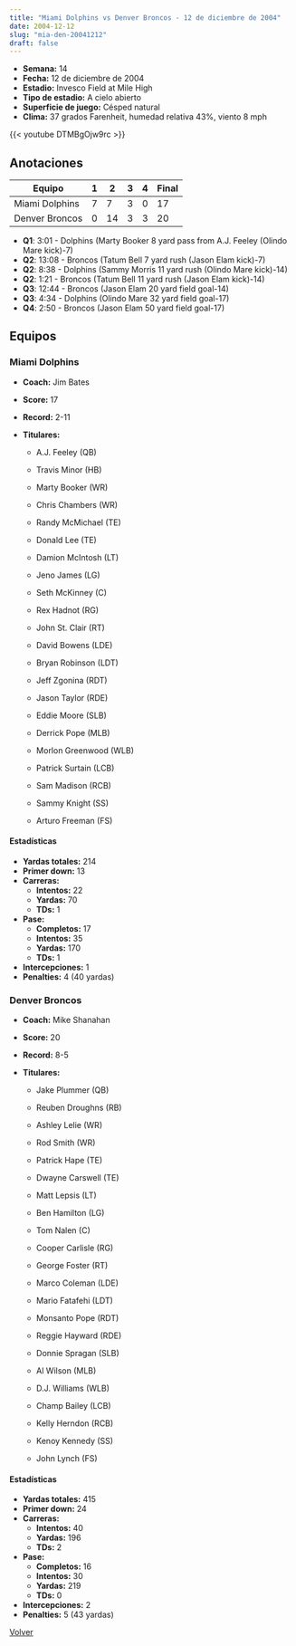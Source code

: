 ```yaml
---
title: "Miami Dolphins vs Denver Broncos - 12 de diciembre de 2004"
date: 2004-12-12
slug: "mia-den-20041212"
draft: false
---
```


- **Semana:** 14
- **Fecha:** 12 de diciembre de 2004
- **Estadio:** Invesco Field at Mile High
- **Tipo de estadio:** A cielo abierto
- **Superficie de juego:** Césped natural
- **Clima:** 37 grados Farenheit, humedad relativa 43%, viento 8 mph


{{< youtube DTMBgOjw9rc >}}


## Anotaciones
| Equipo | 1 | 2 | 3 | 4 | Final |
|--------|---|---|---|---|-------|
| Miami Dolphins  | 7 | 7 | 3 | 0  | 17 |
| Denver Broncos  | 0 | 14 | 3 | 3  | 20 |
- **Q1**: 3:01 - Dolphins (Marty Booker 8 yard pass from A.J. Feeley (Olindo Mare kick)-7)
- **Q2**: 13:08 - Broncos (Tatum Bell 7 yard rush (Jason Elam kick)-7)
- **Q2**: 8:38 - Dolphins (Sammy Morris 11 yard rush (Olindo Mare kick)-14)
- **Q2**: 1:21 - Broncos (Tatum Bell 11 yard rush (Jason Elam kick)-14)
- **Q3**: 12:44 - Broncos (Jason Elam 20 yard field goal-14)
- **Q3**: 4:34 - Dolphins (Olindo Mare 32 yard field goal-17)
- **Q4**: 2:50 - Broncos (Jason Elam 50 yard field goal-17)


## Equipos


### Miami Dolphins
* **Coach:** Jim Bates
* **Score:** 17
* **Record:** 2-11
* **Titulares:** 

  * A.J. Feeley (QB) 

  * Travis Minor (HB) 

  * Marty Booker (WR) 

  * Chris Chambers (WR) 

  * Randy McMichael (TE) 

  * Donald Lee (TE) 

  * Damion McIntosh (LT) 

  * Jeno James (LG) 

  * Seth McKinney (C) 

  * Rex Hadnot (RG) 

  * John St. Clair (RT) 

  * David Bowens (LDE) 

  * Bryan Robinson (LDT) 

  * Jeff Zgonina (RDT) 

  * Jason Taylor (RDE) 

  * Eddie Moore (SLB) 

  * Derrick Pope (MLB) 

  * Morlon Greenwood (WLB) 

  * Patrick Surtain (LCB) 

  * Sam Madison (RCB) 

  * Sammy Knight (SS) 

  * Arturo Freeman (FS) 

#### Estadísticas
* **Yardas totales:** 214
* **Primer down:** 13
* **Carreras:**
  * **Intentos:** 22
  * **Yardas:** 70
  * **TDs:** 1
* **Pase:**
  * **Completos:** 17
  * **Intentos:** 35
  * **Yardas:** 170
  * **TDs:** 1
* **Intercepciones:** 1
* **Penalties:** 4 (40 yardas)

### Denver Broncos
* **Coach:** Mike Shanahan
* **Score:** 20
* **Record:** 8-5
* **Titulares:** 

  * Jake Plummer (QB) 

  * Reuben Droughns (RB) 

  * Ashley Lelie (WR) 

  * Rod Smith (WR) 

  * Patrick Hape (TE) 

  * Dwayne Carswell (TE) 

  * Matt Lepsis (LT) 

  * Ben Hamilton (LG) 

  * Tom Nalen (C) 

  * Cooper Carlisle (RG) 

  * George Foster (RT) 

  * Marco Coleman (LDE) 

  * Mario Fatafehi (LDT) 

  * Monsanto Pope (RDT) 

  * Reggie Hayward (RDE) 

  * Donnie Spragan (SLB) 

  * Al Wilson (MLB) 

  * D.J. Williams (WLB) 

  * Champ Bailey (LCB) 

  * Kelly Herndon (RCB) 

  * Kenoy Kennedy (SS) 

  * John Lynch (FS) 

#### Estadísticas
* **Yardas totales:** 415
* **Primer down:** 24
* **Carreras:**
  * **Intentos:** 40
  * **Yardas:** 196
  * **TDs:** 2
* **Pase:**
  * **Completos:** 16
  * **Intentos:** 30
  * **Yardas:** 219
  * **TDs:** 0
* **Intercepciones:** 2
* **Penalties:** 5 (43 yardas)


[Volver](/historia/2004)
